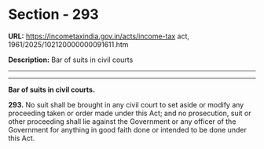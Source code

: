 # Section - 293

**URL:** https://incometaxindia.gov.in/acts/income-tax act, 1961/2025/102120000000091611.htm

**Description:** Bar of suits in civil courts

---

****

**Bar of suits in civil courts.**

**293.** No suit shall be brought in any civil court to set aside or modify any proceeding taken or order made under this Act; and no prosecution, suit or other proceeding shall lie against the Government or any officer of the Government for anything in good faith done or intended to be done under this Act.